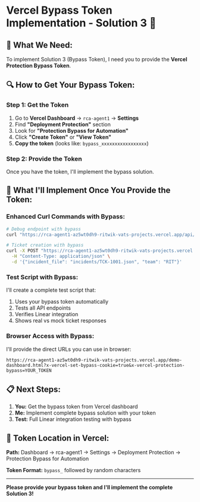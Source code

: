 # Vercel Bypass Token Implementation - Solution 3 🔑

## 🎯 **What We Need:**

To implement Solution 3 (Bypass Token), I need you to provide the **Vercel Protection Bypass Token**.

## 🔍 **How to Get Your Bypass Token:**

### **Step 1: Get the Token**
1. Go to **Vercel Dashboard** → `rca-agent1` → **Settings**
2. Find **"Deployment Protection"** section
3. Look for **"Protection Bypass for Automation"**
4. Click **"Create Token"** or **"View Token"**
5. **Copy the token** (looks like: `bypass_xxxxxxxxxxxxxxxxx`)

### **Step 2: Provide the Token**
Once you have the token, I'll implement the bypass solution.

## 🚀 **What I'll Implement Once You Provide the Token:**

### **Enhanced Curl Commands with Bypass:**
```bash
# Debug endpoint with bypass
curl "https://rca-agent1-az5wt0dh9-ritwik-vats-projects.vercel.app/api/debug/env?x-vercel-set-bypass-cookie=true&x-vercel-protection-bypass=YOUR_TOKEN"

# Ticket creation with bypass
curl -X POST "https://rca-agent1-az5wt0dh9-ritwik-vats-projects.vercel.app/api/ticket?x-vercel-set-bypass-cookie=true&x-vercel-protection-bypass=YOUR_TOKEN" \
  -H "Content-Type: application/json" \
  -d '{"incident_file": "incidents/TCK-1001.json", "team": "RIT"}'
```

### **Test Script with Bypass:**
I'll create a complete test script that:
1. Uses your bypass token automatically
2. Tests all API endpoints
3. Verifies Linear integration
4. Shows real vs mock ticket responses

### **Browser Access with Bypass:**
I'll provide the direct URLs you can use in browser:
```
https://rca-agent1-az5wt0dh9-ritwik-vats-projects.vercel.app/demo-dashboard.html?x-vercel-set-bypass-cookie=true&x-vercel-protection-bypass=YOUR_TOKEN
```

## 📋 **Next Steps:**

1. **You:** Get the bypass token from Vercel dashboard
2. **Me:** Implement complete bypass solution with your token
3. **Test:** Full Linear integration testing with bypass

## 🔑 **Token Location in Vercel:**

**Path:** Dashboard → rca-agent1 → Settings → Deployment Protection → Protection Bypass for Automation

**Token Format:** `bypass_` followed by random characters

---
**Please provide your bypass token and I'll implement the complete Solution 3!**
